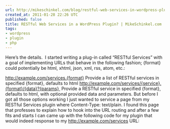 ```yaml
---
url: http://mikeschinkel.com/blog/restful-web-services-in-wordpress-plugin/
created_at: 2011-01-28 22:26 UTC
published: false
title: RESTful Web Services in a WordPress Plugin? | MikeSchinkel.com
tags:
- wordpress
- plugin
- php
---
```


Here’s the details.  I started writing a plug-in called “RESTful Services” with a goal of implementing URLs that behave in the following fashion; {format} could potentially be html, xhtml, json, xml, rss, atom, etc.:

http://example.com/services.{format}
Provide a list of RESTful services in specified {format}, defaults to html
http://example.com/services/{service}.{format}/{data}?{params} 
Provide a RESTful service in specified {format}, defaults to html, with optional provided data and parameters.
But before I got all those options working I just wanted to service a page from my RESTful Services plugin where Content-Type: text/plain. I found this page that professes to explain how to hook into the URL routing and after a few fits and starts I can came up with the following code for my plugin that would indeed response to my http://example.com/services URL:
